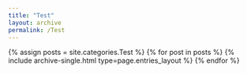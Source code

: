 ```yaml
---
title: "Test"
layout: archive
permalink: /Test
---
```



{% assign posts = site.categories.Test %}
{% for post in posts %} {% include archive-single.html type=page.entries_layout %} {% endfor %}
